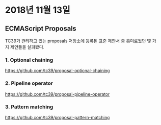 # 2018년 11월 13일

## ECMAScript Proposals

TC39가 관리하고 있는 proposals 저장소에 등록된 표준 제안서 중 흥미로웠던 몇 가지 제안들을 살펴봤다.

### 1. Optional chaining

https://github.com/tc39/proposal-optional-chaining

### 2. Pipeline operator
https://github.com/tc39/proposal-pipeline-operator

### 3. Pattern matching
https://github.com/tc39/proposal-pattern-matching